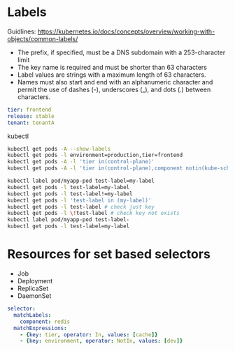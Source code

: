 # Labels
Guidlines: https://kubernetes.io/docs/concepts/overview/working-with-objects/common-labels/

- The prefix, if specified, must be a DNS subdomain with a 253-character limit
- The key name is required and must be shorter than 63 characters
- Label values are strings with a maximum length of 63 characters.
- Names must also start and end with an alphanumeric character and permit the use of dashes (-), underscores (_), and dots (.) between characters.

```yml
tier: frontend
release: stable
tenant: tenantA
```

kubectl

```sh
kubectl get pods -A --show-labels
kubectl get pods -l environment=production,tier=frontend
kubectl get pods -A -l 'tier in(control-plane)'
kubectl get pods -A -l 'tier in(control-plane),component notin(kube-scheduler)'

kubectl label pod/myapp-pod test-label=my-label
kubectl get pods -l test-label=my-label
kubectl get pods -l test-label!=my-label
kubectl get pods -l 'test-label in (my-label)'
kubectl get pods -l test-label # check just key
kubectl get pods -l \!test-label # check key not exists
kubectl label pod/myapp-pod test-label-
kubectl get pods -l test-label=my-label
```

# Resources for set based selectors
- Job
- Deployment
- ReplicaSet
- DaemonSet

```yml
selector:
  matchLabels:
    component: redis
  matchExpressions:
    - {key: tier, operator: In, values: [cache]}
    - {key: environment, operator: NotIn, values: [dev]}
```
